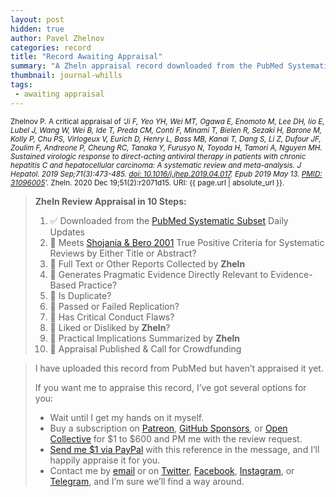 ```yaml
---
layout: post
hidden: true
author: Pavel Zhelnov
categories: record
title: "Record Awaiting Appraisal"
summary: "A Zheln appraisal record downloaded from the PubMed Systematic Subset daily updates."
thumbnail: journal-whills
tags:
 - awaiting appraisal
---
```


<small id="citation">Zhelnov P. A critical appraisal of _‘Ji F, Yeo YH, Wei MT, Ogawa E, Enomoto M, Lee DH, Iio E, Lubel J, Wang W, Wei B, Ide T, Preda CM, Conti F, Minami T, Bielen R, Sezaki H, Barone M, Kolly P, Chu PS, Virlogeux V, Eurich D, Henry L, Bass MB, Kanai T, Dang S, Li Z, Dufour JF, Zoulim F, Andreone P, Cheung RC, Tanaka Y, Furusyo N, Toyoda H, Tamori A, Nguyen MH. Sustained virologic response to direct-acting antiviral therapy in patients with chronic hepatitis C and hepatocellular carcinoma: A systematic review and meta-analysis. J Hepatol. 2019 Sep;71(3):473-485. [doi: 10.1016/j.jhep.2019.04.017](https://doi.org/10.1016/j.jhep.2019.04.017). Epub 2019 May 13. [PMID: 31096005](https://pubmed.gov/31096005)’._ Zheln. 2020 Dec 19;51(2):r2071d15. URI: {{ page.url | absolute_url }}.</small>

> **Zheln Review Appraisal in 10 Steps:**
>
> 1. ✅ Downloaded from the [PubMed Systematic Subset](https://github.com/p1m-ortho/qs-global-ortho-search-queries/blob/global-sr-query/README.md) Daily Updates
> 2. 🔄 Meets [Shojania & Bero 2001](https://www.researchgate.net/publication/11820967_Taking_Advantage_of_the_Explosion_of_Systematic_Reviews_An_Efficient_MEDLINE_Search_Strategy) True Positive Criteria for Systematic Reviews by Either Title or Abstract?
> 3. 🔄 Full Text or Other Reports Collected by **Zheln**
> 4. 🔄 Generates Pragmatic Evidence Directly Relevant to Evidence-Based Practice?
> 5. 🔄 Is Duplicate?
> 6. 🔄 Passed or Failed Replication?
> 7. 🔄 Has Critical Conduct Flaws?
> 8. 🔄 Liked or Disliked by **Zheln**?
> 9. 🔄 Practical Implications Summarized by **Zheln**
> 10. 🔄 Appraisal Published & Call for Crowdfunding

> I have uploaded this record from PubMed but haven’t appraised it yet.
>
> If you want me to appraise this record, I’ve got several options for you:
> * Wait until I get my hands on it myself.
> * Buy a subscription on [Patreon](https://patreon.com/zheln), [GitHub Sponsors](https://github.com/sponsors/drzhelnov), or [Open Collective](https://opencollective.com/zheln) for $1 to $600 and PM me with the review request.
> * [Send me $1 via PayPal](https://paypal.me/pjelnov) with this reference in the message, and I’ll happily appraise it for you.
> * Contact me by [email](mailto:pavel@zheln.com) or on [Twitter](https://twitter.com/drzhelnov), [Facebook](https://facebook.com/drzhelnov), [Instagram](https://instagram.com/igzheln), or [Telegram](https://t.me/drzhelnov), and I’m sure we’ll find a way around.
